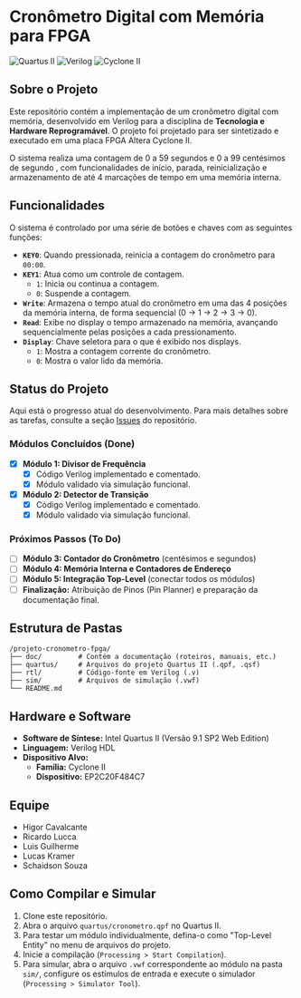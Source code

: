 # Cronômetro Digital com Memória para FPGA

![Quartus II](https://img.shields.io/badge/Quartus%20II-9.1-blue?style=for-the-badge&logo=intel)
![Verilog](https://img.shields.io/badge/Language-Verilog-green?style=for-the-badge)
![Cyclone II](https://img.shields.io/badge/FPGA-Cyclone%20II-orange?style=for-the-badge)

## Sobre o Projeto


Este repositório contém a implementação de um cronômetro digital com memória, desenvolvido em Verilog para a disciplina de **Tecnologia e Hardware Reprogramável**. O projeto foi projetado para ser sintetizado e executado em uma placa FPGA Altera Cyclone II.

O sistema realiza uma contagem de 0 a 59 segundos e 0 a 99 centésimos de segundo , com funcionalidades de início, parada, reinicialização e armazenamento de até 4 marcações de tempo em uma memória interna.

## Funcionalidades

O sistema é controlado por uma série de botões e chaves com as seguintes funções:

  * **`KEY0`**: Quando pressionada, reinicia a contagem do cronômetro para `00:00`.
  * **`KEY1`**: Atua como um controle de contagem.
      * `1`: Inicia ou continua a contagem.
      * `0`: Suspende a contagem.
  * **`Write`**: Armazena o tempo atual do cronômetro em uma das 4 posições da memória interna, de forma sequencial (0 -\> 1 -\> 2 -\> 3 -\> 0).
  * **`Read`**: Exibe no display o tempo armazenado na memória, avançando sequencialmente pelas posições a cada pressionamento.
  * **`Display`**: Chave seletora para o que é exibido nos displays.
      * `1`: Mostra a contagem corrente do cronômetro.
      * `0`: Mostra o valor lido da memória.

## Status do Projeto

Aqui está o progresso atual do desenvolvimento. Para mais detalhes sobre as tarefas, consulte a seção [Issues](https://github.com/WigoWigo10/projeto-cronometro-fpga/issues) do repositório.

### Módulos Concluídos (Done)

- [x] **Módulo 1: Divisor de Frequência**
    - [x] Código Verilog implementado e comentado.
    - [x] Módulo validado via simulação funcional.
- [x] **Módulo 2: Detector de Transição**
    - [x] Código Verilog implementado e comentado.
    - [x] Módulo validado via simulação funcional.

### Próximos Passos (To Do)

- [ ] **Módulo 3: Contador do Cronômetro** (centésimos e segundos)
- [ ] **Módulo 4: Memória Interna e Contadores de Endereço**
- [ ] **Módulo 5: Integração Top-Level** (conectar todos os módulos)
- [ ] **Finalização:** Atribuição de Pinos (Pin Planner) e preparação da documentação final.

## Estrutura de Pastas

```
/projeto-cronometro-fpga/
├── doc/         # Contém a documentação (roteiros, manuais, etc.)
├── quartus/     # Arquivos do projeto Quartus II (.qpf, .qsf)
├── rtl/         # Código-fonte em Verilog (.v)
├── sim/         # Arquivos de simulação (.vwf)
└── README.md
```

## Hardware e Software

  * **Software de Síntese:** Intel Quartus II (Versão 9.1 SP2 Web Edition)
  * **Linguagem:** Verilog HDL
  * **Dispositivo Alvo:**
      * **Família:** Cyclone II
      * **Dispositivo:** EP2C20F484C7

## Equipe

  * Higor Cavalcante
  * Ricardo Lucca
  * Luis Guilherme
  * Lucas Kramer
  * Schaidson Souza

## Como Compilar e Simular

1.  Clone este repositório.
2.  Abra o arquivo `quartus/cronometro.qpf` no Quartus II.
3.  Para testar um módulo individualmente, defina-o como "Top-Level Entity" no menu de arquivos do projeto.
4.  Inicie a compilação (`Processing > Start Compilation`).
5.  Para simular, abra o arquivo `.vwf` correspondente ao módulo na pasta `sim/`, configure os estímulos de entrada e execute o simulador (`Processing > Simulator Tool`).